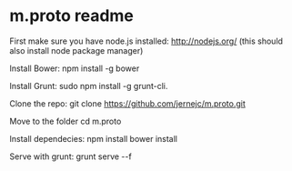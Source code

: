 # m.proto readme

First make sure you have node.js installed:
http://nodejs.org/ (this should also install node package manager)

Install Bower:
npm install -g bower

Install Grunt:
sudo npm install -g grunt-cli.

Clone the repo:
git clone https://github.com/jernejc/m.proto.git

Move to the folder
cd m.proto

Install dependecies:
npm install
bower install

Serve with grunt:
grunt serve --f